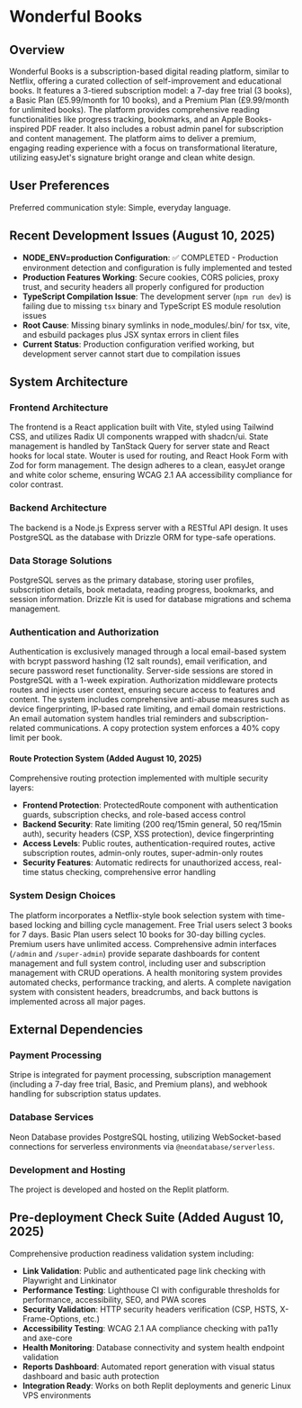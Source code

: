 # Wonderful Books

## Overview
Wonderful Books is a subscription-based digital reading platform, similar to Netflix, offering a curated collection of self-improvement and educational books. It features a 3-tiered subscription model: a 7-day free trial (3 books), a Basic Plan (£5.99/month for 10 books), and a Premium Plan (£9.99/month for unlimited books). The platform provides comprehensive reading functionalities like progress tracking, bookmarks, and an Apple Books-inspired PDF reader. It also includes a robust admin panel for subscription and content management. The platform aims to deliver a premium, engaging reading experience with a focus on transformational literature, utilizing easyJet's signature bright orange and clean white design.

## User Preferences
Preferred communication style: Simple, everyday language.

## Recent Development Issues (August 10, 2025)
- **NODE_ENV=production Configuration**: ✅ COMPLETED - Production environment detection and configuration is fully implemented and tested
- **Production Features Working**: Secure cookies, CORS policies, proxy trust, and security headers all properly configured for production
- **TypeScript Compilation Issue**: The development server (`npm run dev`) is failing due to missing `tsx` binary and TypeScript ES module resolution issues
- **Root Cause**: Missing binary symlinks in node_modules/.bin/ for tsx, vite, and esbuild packages plus JSX syntax errors in client files
- **Current Status**: Production configuration verified working, but development server cannot start due to compilation issues

## System Architecture

### Frontend Architecture
The frontend is a React application built with Vite, styled using Tailwind CSS, and utilizes Radix UI components wrapped with shadcn/ui. State management is handled by TanStack Query for server state and React hooks for local state. Wouter is used for routing, and React Hook Form with Zod for form management. The design adheres to a clean, easyJet orange and white color scheme, ensuring WCAG 2.1 AA accessibility compliance for color contrast.

### Backend Architecture
The backend is a Node.js Express server with a RESTful API design. It uses PostgreSQL as the database with Drizzle ORM for type-safe operations.

### Data Storage Solutions
PostgreSQL serves as the primary database, storing user profiles, subscription details, book metadata, reading progress, bookmarks, and session information. Drizzle Kit is used for database migrations and schema management.

### Authentication and Authorization
Authentication is exclusively managed through a local email-based system with bcrypt password hashing (12 salt rounds), email verification, and secure password reset functionality. Server-side sessions are stored in PostgreSQL with a 1-week expiration. Authorization middleware protects routes and injects user context, ensuring secure access to features and content. The system includes comprehensive anti-abuse measures such as device fingerprinting, IP-based rate limiting, and email domain restrictions. An email automation system handles trial reminders and subscription-related communications. A copy protection system enforces a 40% copy limit per book.

#### Route Protection System (Added August 10, 2025)
Comprehensive routing protection implemented with multiple security layers:
- **Frontend Protection**: ProtectedRoute component with authentication guards, subscription checks, and role-based access control
- **Backend Security**: Rate limiting (200 req/15min general, 50 req/15min auth), security headers (CSP, XSS protection), device fingerprinting
- **Access Levels**: Public routes, authentication-required routes, active subscription routes, admin-only routes, super-admin-only routes
- **Security Features**: Automatic redirects for unauthorized access, real-time status checking, comprehensive error handling

### System Design Choices
The platform incorporates a Netflix-style book selection system with time-based locking and billing cycle management. Free Trial users select 3 books for 7 days. Basic Plan users select 10 books for 30-day billing cycles. Premium users have unlimited access. Comprehensive admin interfaces (`/admin` and `/super-admin`) provide separate dashboards for content management and full system control, including user and subscription management with CRUD operations. A health monitoring system provides automated checks, performance tracking, and alerts. A complete navigation system with consistent headers, breadcrumbs, and back buttons is implemented across all major pages.

## External Dependencies

### Payment Processing
Stripe is integrated for payment processing, subscription management (including a 7-day free trial, Basic, and Premium plans), and webhook handling for subscription status updates.

### Database Services
Neon Database provides PostgreSQL hosting, utilizing WebSocket-based connections for serverless environments via `@neondatabase/serverless`.

### Development and Hosting
The project is developed and hosted on the Replit platform.

## Pre-deployment Check Suite (Added August 10, 2025)
Comprehensive production readiness validation system including:
- **Link Validation**: Public and authenticated page link checking with Playwright and Linkinator
- **Performance Testing**: Lighthouse CI with configurable thresholds for performance, accessibility, SEO, and PWA scores
- **Security Validation**: HTTP security headers verification (CSP, HSTS, X-Frame-Options, etc.)
- **Accessibility Testing**: WCAG 2.1 AA compliance checking with pa11y and axe-core
- **Health Monitoring**: Database connectivity and system health endpoint validation
- **Reports Dashboard**: Automated report generation with visual status dashboard and basic auth protection
- **Integration Ready**: Works on both Replit deployments and generic Linux VPS environments